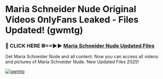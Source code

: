 # Maria Schneider Nude Original Videos 0nlyFans Leaked - Files Updated! (gwmtg)

<h3>🔴 CLICK HERE 🌐==►► <a href="https://tinyurl.com/5h6xmrr3" rel="nofollow">Maria Schneider Nude Updated Files</a></h3>

Get Maria Schneider Nude and all content. Now you can access all videos and pictures of Maria Schneider Nude. New Updated Files 2025!

[![gwmtg](https://i.imgur.com/KVD873Z.gif)](https://tinyurl.com/5h6xmrr3)
